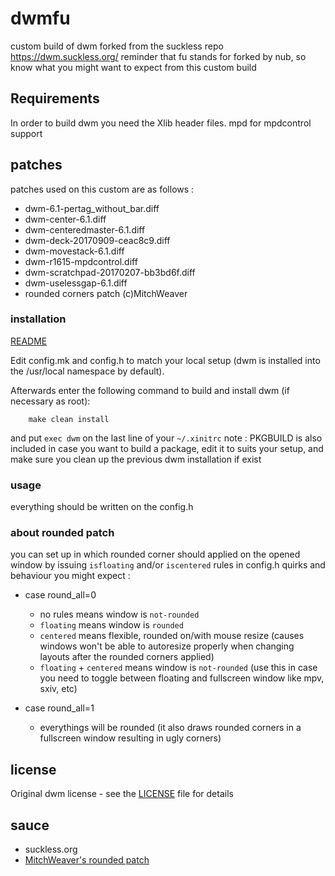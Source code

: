 # dwmfu

custom build of dwm forked from the suckless repo https://dwm.suckless.org/ 
reminder that fu stands for forked by nub, so know what you might want to expect from this custom build

## Requirements
In order to build dwm you need the Xlib header files.
mpd for mpdcontrol support

## patches
patches used on this custom are as follows :
* dwm-6.1-pertag_without_bar.diff
* dwm-center-6.1.diff
* dwm-centeredmaster-6.1.diff
* dwm-deck-20170909-ceac8c9.diff
* dwm-movestack-6.1.diff
* dwm-r1615-mpdcontrol.diff
* dwm-scratchpad-20170207-bb3bd6f.diff
* dwm-uselessgap-6.1.diff
* rounded corners patch (c)MitchWeaver

### installation
[README](dwm-README)

Edit config.mk and config.h to match your local setup (dwm is installed into
the /usr/local namespace by default).

Afterwards enter the following command to build and install dwm (if
necessary as root):

```
    make clean install
```
and put `exec dwm` on the last line of your `~/.xinitrc`
note : PKGBUILD is also included in case you want to build a package, edit it to suits your setup, and make sure you clean up the previous dwm installation if exist

### usage
everything should be written on the config.h

### about rounded patch
you can set up in which rounded corner should applied on the opened window by issuing `isfloating` and/or `iscentered` rules in config.h
quirks and behaviour you might expect :
* case round_all=0
    - no rules means window is `not-rounded`
    - `floating` means window is `rounded`
    - `centered` means flexible, rounded on/with mouse resize (causes windows won't be able to autoresize properly when changing layouts after the rounded corners applied)
    - `floating` + `centered` means window is `not-rounded` (use this in case you need to toggle between floating and fullscreen window like mpv, sxiv, etc)

* case round_all=1
    - everythings will be rounded (it also draws rounded corners in a fullscreen window resulting in ugly corners)

## license

Original dwm license - see the [LICENSE](LICENSE) file for details

## sauce

* suckless.org
* [MitchWeaver's rounded patch](https://github.com/MitchWeaver/dotfiles/blob/8d76e479715e7fa7b4df153719d3d25144f9f7f2/suckless-tools/dwm/dwm/dwm.c#L938)

